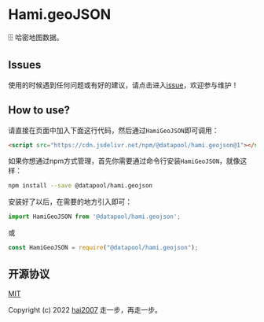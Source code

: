 # Hami.geoJSON
🗄️ 哈密地图数据。

## Issues
使用的时候遇到任何问题或有好的建议，请点击进入[issue](https://github.com/hai2007/datapool/issues)，欢迎参与维护！

## How to use?

请直接在页面中加入下面这行代码，然后通过```HamiGeoJSON```即可调用：

```html
<script src="https://cdn.jsdelivr.net/npm/@datapool/hami.geojson@1"></script>
```

如果你想通过npm方式管理，首先你需要通过命令行安装``````HamiGeoJSON``````，就像这样：

```bash
npm install --save @datapool/hami.geojson
```

安装好了以后，在需要的地方引入即可：

```js
import HamiGeoJSON from '@datapool/hami.geojson';
```

或

```js
const HamiGeoJSON = require("@datapool/hami.geojson");
```

开源协议
---------------------------------------
[MIT](https://github.com/hai2007/datapool/blob/master/LICENSE)

Copyright (c) 2022 [hai2007](https://hai2007.gitee.io/sweethome/) 走一步，再走一步。
